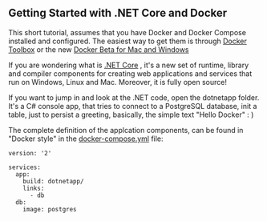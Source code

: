 ## Getting Started with .NET Core and Docker

This short tutorial, assumes that you have Docker and Docker Compose installed and configured. The easiest way to get them is through [Docker Toolbox](https://www.docker.com/products/docker-toolbox) or the new [Docker Beta for Mac and Windows](http://beta.docker.com/docs)

If you are wondering what is [.NET Core](https://www.microsoft.com/net/core/platform) , it's a new set of runtime, library and compiler components for creating web applications and services that run on Windows, Linux and Mac. Moreover, it is fully open source!

If you want to jump in and look at the .NET code, open the dotnetapp folder. It's a C# console app, that tries to connect to a PostgreSQL database, init a table, just to persist a greeting, basically, the simple text "Hello Docker" : )

The complete definition of the applcation components, can be found in "Docker style" in the [docker-compose.yml](https://github.com/f-minzoni/dotnet-hellodocker/blob/master/docker-compose.yml) file:
```
version: '2'

services:
  app:
    build: dotnetapp/
    links:
      - db
  db:
    image: postgres
```


